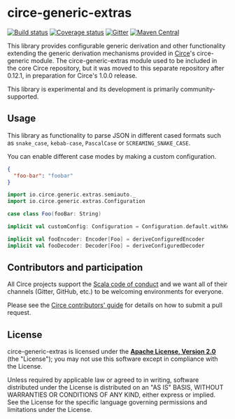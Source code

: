# circe-generic-extras

[![Build status](https://img.shields.io/travis/circe/circe-generic-extras/master.svg)](https://travis-ci.org/circe/circe-generic-extras)
[![Coverage status](https://img.shields.io/codecov/c/github/circe/circe-generic-extras/master.svg)](https://codecov.io/github/circe/circe-generic-extras)
[![Gitter](https://img.shields.io/badge/gitter-join%20chat-green.svg)](https://gitter.im/circe/circe)
[![Maven Central](https://img.shields.io/maven-central/v/io.circe/circe-generic-extras_2.12.svg)](https://maven-badges.herokuapp.com/maven-central/io.circe/circe-generic-extras_2.12)

This library provides configurable generic derivation and other functionality extending the generic
derivation mechanisms provided in [Circe][circe]'s circe-generic module.
The circe-generic-extras module used to be included in the core Circe repository, but it was moved
to this separate repository after 0.12.1, in preparation for Circe's 1.0.0 release.

This library is experimental and its development is primarily community-supported.

## Usage

This library as functionality to parse JSON in different cased formats such as `snake_case`, `kebab-case`, `PascalCase` or `SCREAMING_SNAKE_CASE`.

You can enable different case modes by making a custom configuration.

```json
{
  "foo-bar": "foobar"
}
```

```scala
import io.circe.generic.extras.semiauto._
import io.circe.generic.extras.Configuration

case class Foo(fooBar: String)

implicit val customConfig: Configuration = Configuration.default.withKebabCaseMemberNames

implicit val fooEncoder: Encoder[Foo] = deriveConfiguredEncoder
implicit val fooDecoder: Decoder[Foo] = deriveConfiguredDecoder
```

## Contributors and participation

All Circe projects support the [Scala code of conduct][code-of-conduct] and we want
all of their channels (Gitter, GitHub, etc.) to be welcoming environments for everyone.

Please see the [Circe contributors' guide][contributing] for details on how to submit a pull
request.

## License

circe-generic-extras is licensed under the **[Apache License, Version 2.0][apache]**
(the "License"); you may not use this software except in compliance with the
License.

Unless required by applicable law or agreed to in writing, software
distributed under the License is distributed on an "AS IS" BASIS,
WITHOUT WARRANTIES OR CONDITIONS OF ANY KIND, either express or implied.
See the License for the specific language governing permissions and
limitations under the License.

[apache]: http://www.apache.org/licenses/LICENSE-2.0
[circe]: https://github.com/circe/circe
[code-of-conduct]: https://www.scala-lang.org/conduct/
[contributing]: https://circe.github.io/circe/contributing.html
